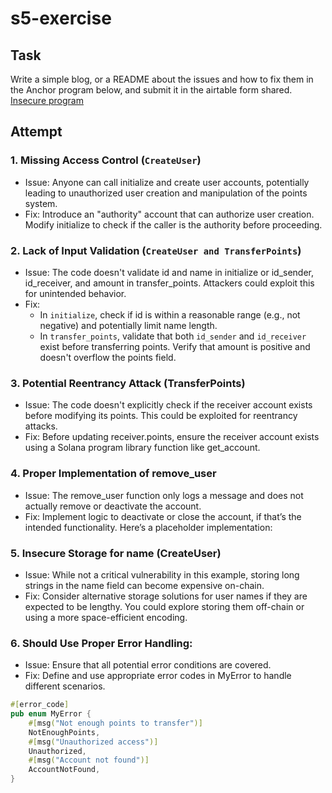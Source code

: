 # s5-exercise 

## Task 

Write a simple blog, or a README about the issues and how to fix them in the Anchor program below, and submit it in the airtable form shared.
[Insecure program](https://github.com/GitBolt/insecure-program)

## Attempt 

### 1. Missing Access Control (`CreateUser`)

- Issue: Anyone can call initialize and create user accounts, potentially leading to unauthorized user creation and manipulation of the points system.
- Fix: Introduce an "authority" account that can authorize user creation. Modify initialize to check if the caller is the authority before proceeding.

### 2. Lack of Input Validation (`CreateUser and TransferPoints`)

- Issue: The code doesn't validate id and name in initialize or id_sender, id_receiver, and amount in transfer_points. Attackers could exploit this for unintended behavior.
- Fix: 
  - In `initialize`, check if id is within a reasonable range (e.g., not negative) and potentially limit name length.
  - In `transfer_points`, validate that both `id_sender` and `id_receiver` exist before transferring points. Verify that amount is positive and doesn't overflow the points field.

### 3. Potential Reentrancy Attack (TransferPoints)

- Issue: The code doesn't explicitly check if the receiver account exists before modifying its points. This could be exploited for reentrancy attacks.
- Fix: Before updating receiver.points, ensure the receiver account exists using a Solana program library function like get_account.

### 4. Proper Implementation of remove_user

- Issue: The remove_user function only logs a message and does not actually remove or deactivate the account.
- Fix: Implement logic to deactivate or close the account, if that’s the intended functionality. Here’s a placeholder implementation:

### 5. Insecure Storage for name (CreateUser)

- Issue: While not a critical vulnerability in this example, storing long strings in the name field can become expensive on-chain.
- Fix: Consider alternative storage solutions for user names if they are expected to be lengthy. You could explore storing them off-chain or using a more space-efficient encoding.

### 6. Should Use Proper Error Handling:

- Issue: Ensure that all potential error conditions are covered.
- Fix: Define and use appropriate error codes in MyError to handle different scenarios.

```rust
#[error_code]
pub enum MyError {
    #[msg("Not enough points to transfer")]
    NotEnoughPoints,
    #[msg("Unauthorized access")]
    Unauthorized,
    #[msg("Account not found")]
    AccountNotFound,
}
```
